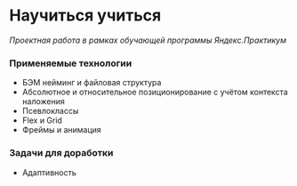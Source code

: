 # **Научиться учиться**
*Проектная работа в рамках обучающей программы Яндекс.Практикум*
### **Применяемые технологии**
* БЭМ нейминг и файловая структура
* Абсолютное и относительное позиционирование с учётом контекста наложения
* Псевлоклассы
* Flex и Grid
* Фреймы и анимация
### **Задачи для доработки**
* Адаптивность

